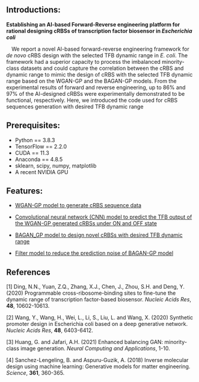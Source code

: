 ## Introductions:

**Establishing an AI-based Forward-Reverse engineering platform for rational designing cRBSs of transcription factor biosensor in _Escherichia coli_**

&ensp;&ensp;We report a novel AI-based forward-reverse engineering framework for *de novo* cRBS design with the selected TFB dynamic range in *E. coli*. The framework had a superior capacity to process the imbalanced minority-class datasets and could capture the correlation between the cRBS and dynamic range to mimic the design of cRBS with the selected TFB dynamic range based on the WGAN-GP and the BAGAN-GP models. From the experimental results of forward and reverse engineering, up to 86% and 97% of the AI-designed cRBSs were experimentally demonstrated to be functional, respectively. Here, we introduced the code used for cRBS sequences generation with desired TFB dynamic range

## Prerequisites:

- Python ==  3.8.3
- TensorFlow == 2.2.0
- CUDA == 11.3
- Anaconda == 4.8.5
- sklearn, scipy, numpy, matplotlib
- A recent NVIDIA GPU

## Features:

- [WGAN-GP model to generate cRBS sequence data](https://github.com/YuDengLAB/AI_based_cRBS_design/tree/main/WGAN_GP)

- [Convolutional neural network (CNN) model to predict the TFB output of the WGAN-GP generated cRBSs under ON and OFF state](https://github.com/YuDengLAB/AI_based_cRBS_design/tree/main/Predictive_models)

- [BAGAN_GP model to design novel cRBSs with desired TFB dynamic range](https://github.com/YuDengLAB/AI_based_cRBS_design/tree/main/BAGAN_GP)

- [Filter model to reduce the prediction noise of BAGAN-GP model](https://github.com/YuDengLAB/AI_based_cRBS_design/tree/main/Filter_model)

## References

[1] Ding, N.N., Yuan, Z.Q., Zhang, X.J., Chen, J., Zhou, S.H. and Deng, Y. (2020) Programmable cross-ribosome-binding sites to fine-tune the dynamic range of transcription factor-based biosensor. *Nucleic Acids Res*, **48**, 10602-10613.

[2] Wang, Y., Wang, H., Wei, L., Li, S., Liu, L. and Wang, X. (2020) Synthetic promoter design in Escherichia coli based on a deep generative network. *Nucleic Acids Res*, **48**, 6403-6412.

[3] Huang, G. and Jafari, A.H. (2021) Enhanced balancing GAN: minority-class image generation. *Neural Computing and Applications*, 1-10.

[4] Sanchez-Lengeling, B. and Aspuru-Guzik, A. (2018) Inverse molecular design using machine learning: Generative models for matter engineering. *Science*, **361**, 360-365.
